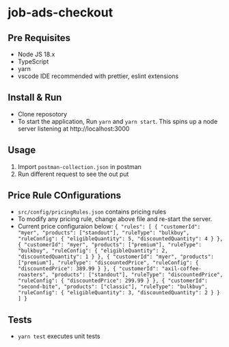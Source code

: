 # job-ads-checkout

## Pre Requisites

- Node JS 18.x
- TypeScript
- yarn
- vscode IDE recommended with prettier, eslint extensions

## Install & Run

- Clone reposotory
- To start the application, Run `yarn` and `yarn start`. This spins up a node server listening at http://localhost:3000

## Usage

1.  Import `postman-collection.json` in postman
2.  Run different request to see the out put

## Price Rule COnfigurations

- `src/config/pricingRules.json` contains pricing rules
- To modify any pricing rule, change above file and re-start the server.
- Current price configuraion below:
  `{
  "rules": [
    {
      "customerId": "myer",
      "products": ["standout"],
      "ruleType": "bulkbuy",
      "ruleConfig": {
        "eligibleQuantity": 5,
        "discountedQuantity": 4
      }
    },
    {
      "customerId": "myer",
      "products": ["premium"],
      "ruleType": "bulkbuy",
      "ruleConfig": {
        "eligibleQuantity": 2,
        "discountedQuantity": 1
      }
    },
    {
      "customerId": "myer",
      "products": ["premium"],
      "ruleType": "discountedPrice",
      "ruleConfig": {
        "discountedPrice": 389.99
      }
    },
    {
      "customerId": "axil-coffee-roasters",
      "products": ["standout"],
      "ruleType": "discountedPrice",
      "ruleConfig": {
        "discountedPrice": 299.99
      }
    },
    {
      "customerId": "second-bite",
      "products": ["classic"],
      "ruleType": "bulkbuy",
      "ruleConfig": {
        "eligibleQuantity": 3,
        "discountedQuantity": 2
      }
    }
  ]
}`

## Tests

- `yarn test` executes unit tests
